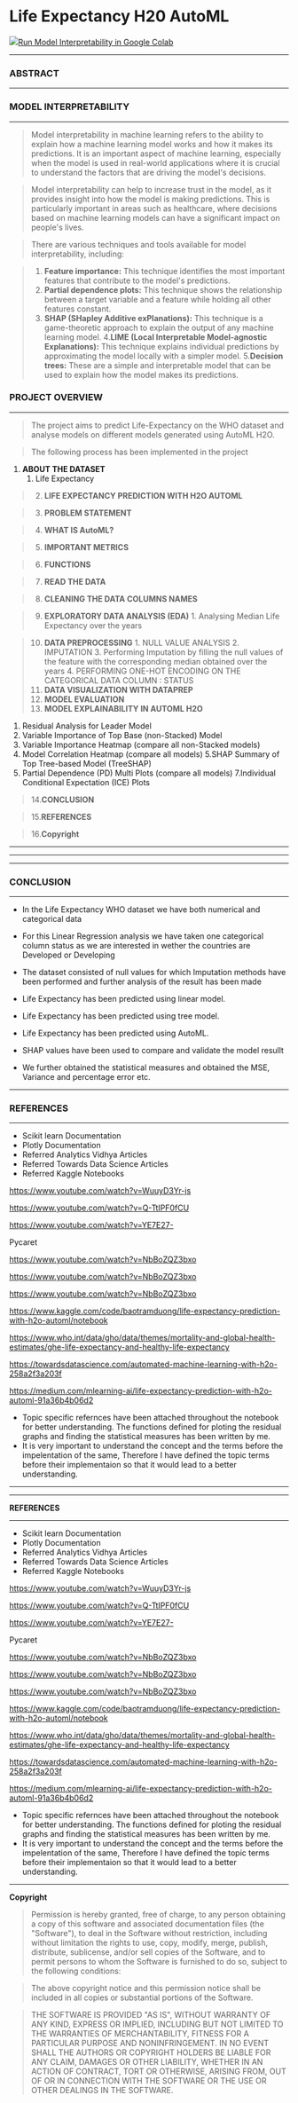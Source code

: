 # Life Expectancy H20 AutoML

<a href="https://githubtocolab.com/ShreyaJaiswal1604/Coursework-Data-Science-Engineering-Methods/blob/main/Model-Interpretability/Life_Expectancy_Model_Prediction.ipynb">
<img src="https://www.tensorflow.org/images/colab_logo_32px.png" />Run Model Interpretability in Google Colab</a>



<hr>
<h3> ABSTRACT</h3>
<hr>


### **MODEL INTERPRETABILITY**


---

>Model interpretability in machine learning refers to the ability to explain how a machine learning model works and how it makes its predictions. It is an important aspect of machine learning, especially when the model is used in real-world applications where it is crucial to understand the factors that are driving the model's decisions.

> Model interpretability can help to increase trust in the model, as it provides insight into how the model is making predictions. This is particularly important in areas such as healthcare, where decisions based on machine learning models can have a significant impact on people's lives.

> There are various techniques and tools available for model interpretability, including:

> 1. **Feature importance:** This technique identifies the most important features that contribute to the model's predictions.
> 2. **Partial dependence plots:** This technique shows the relationship between a target variable and a feature while holding all other features constant.
> 3. **SHAP (SHapley Additive exPlanations):** This technique is a game-theoretic approach to explain the output of any machine learning model.
> 4.**LIME (Local Interpretable Model-agnostic Explanations):** This technique explains individual predictions by approximating the model locally with a simpler model.
> 5.**Decision trees:** These are a simple and interpretable model that can be used to explain how the model makes its predictions.
<h3> PROJECT OVERVIEW</h3>
  

---



> The project aims to predict Life-Expectancy on the WHO dataset and analyse models on different models generated using AutoML H2O.



> The following process has been implemented in the project
1.   **ABOUT THE DATASET**
      1. Life Expectancy

> 2.  **LIFE EXPECTANCY PREDICTION WITH H2O AUTOML**

> 3. **PROBLEM STATEMENT**

> 4. **WHAT IS AutoML?**

> 5. **IMPORTANT METRICS**

> 6. **FUNCTIONS**


> 7. **READ THE DATA**

> 8. **CLEANING THE DATA COLUMNS NAMES**


>9. **EXPLORATORY DATA ANALYSIS (EDA)**
      1. Analysing Median Life Expectancy over the years
      


>10. **DATA PREPROCESSING**
      1. NULL VALUE ANALYSIS
      2. IMPUTATION
      3. Performing Imputation by filling the null values of the feature with the corresponding median obtained over the years
      4. PERFORMING ONE-HOT ENCODING ON THE CATEGORICAL DATA COLUMN : STATUS
>11. **DATA VISUALIZATION WITH DATAPREP**
>12. **MODEL EVALUATION**
>13. **MODEL EXPLAINABILITY IN AUTOML H2O**
 1. Residual Analysis for Leader Model
  2. Variable Importance of Top Base (non-Stacked) Model
 3. Variable Importance Heatmap (compare all non-Stacked models)
 4. Model Correlation Heatmap (compare all models)
 5.SHAP Summary of Top Tree-based Model (TreeSHAP)
 6. Partial Dependence (PD) Multi Plots (compare all models)
 7.Individual Conditional Expectation (ICE) Plots
 
 >14.**CONCLUSION**
 
 >15.**REFERENCES**
 
 >16.**Copyright**



---


---



---


### **CONCLUSION**

---


*   In the Life Expectancy WHO dataset we have both numerical and categorical data

*   For this Linear Regression analysis we have taken one categorical column status as we are interested in wether the countries are Developed or Developing

*   The dataset consisted of null values for which Imputation methods have been performed and further analysis of the result has been made

*   Life Expectancy has been predicted using linear model.

*   Life Expectancy has been predicted using tree model.

*   Life Expectancy has been predicted using AutoML.

*   SHAP values have been used to compare and validate the model resullt


*   We further obtained the statistical measures and obtained the MSE, Variance and percentage error etc.





---
### **REFERENCES**

---


*  Scikit learn Documentation
*  Plotly Documentation
*  Referred Analytics Vidhya Articles
*  Referred Towards Data Science Articles
* Referred Kaggle Notebooks

https://www.youtube.com/watch?v=WuuyD3Yr-js

https://www.youtube.com/watch?v=Q-TtIPF0fCU

https://www.youtube.com/watch?v=YE7E27-

Pycaret

https://www.youtube.com/watch?v=NbBoZQZ3bxo

https://www.youtube.com/watch?v=NbBoZQZ3bxo

https://www.youtube.com/watch?v=NbBoZQZ3bxo

https://www.kaggle.com/code/baotramduong/life-expectancy-prediction-with-h2o-automl/notebook

https://www.who.int/data/gho/data/themes/mortality-and-global-health-estimates/ghe-life-expectancy-and-healthy-life-expectancy

https://towardsdatascience.com/automated-machine-learning-with-h2o-258a2f3a203f

https://medium.com/mlearning-ai/life-expectancy-prediction-with-h2o-automl-91a36b4b06d2



*  Topic specific refernces have been attached throughout the notebook for better understanding. The functions defined for ploting the residual graphs and finding the statistical measures has been written by me. 
*  It is very important to understand the concept and the terms before the impelentation of the same, Therefore I have defined the topic terms before their implementaion so that it would lead to a better understanding.

---







---
**REFERENCES**

---


*  Scikit learn Documentation
*  Plotly Documentation
*  Referred Analytics Vidhya Articles
*  Referred Towards Data Science Articles
* Referred Kaggle Notebooks

https://www.youtube.com/watch?v=WuuyD3Yr-js

https://www.youtube.com/watch?v=Q-TtIPF0fCU

https://www.youtube.com/watch?v=YE7E27-

Pycaret

https://www.youtube.com/watch?v=NbBoZQZ3bxo

https://www.youtube.com/watch?v=NbBoZQZ3bxo

https://www.youtube.com/watch?v=NbBoZQZ3bxo

https://www.kaggle.com/code/baotramduong/life-expectancy-prediction-with-h2o-automl/notebook

https://www.who.int/data/gho/data/themes/mortality-and-global-health-estimates/ghe-life-expectancy-and-healthy-life-expectancy

https://towardsdatascience.com/automated-machine-learning-with-h2o-258a2f3a203f

https://medium.com/mlearning-ai/life-expectancy-prediction-with-h2o-automl-91a36b4b06d2



*  Topic specific refernces have been attached throughout the notebook for better understanding. The functions defined for ploting the residual graphs and finding the statistical measures has been written by me. 
*  It is very important to understand the concept and the terms before the impelentation of the same, Therefore I have defined the topic terms before their implementaion so that it would lead to a better understanding.

---

**Copyright**


> Permission is hereby granted, free of charge, to any person obtaining a copy of this software and associated documentation files (the "Software"), to deal in the Software without restriction, including without limitation the rights to use, copy, modify, merge, publish, distribute, sublicense, and/or sell copies of the Software, and to permit persons to whom the Software is furnished to do so, subject to the following conditions:



> The above copyright notice and this permission notice shall be included in all copies or substantial portions of the Software.



>  THE SOFTWARE IS PROVIDED "AS IS", WITHOUT WARRANTY OF ANY KIND, EXPRESS OR IMPLIED, INCLUDING BUT NOT LIMITED TO THE WARRANTIES OF MERCHANTABILITY, FITNESS FOR A PARTICULAR PURPOSE AND NONINFRINGEMENT. IN NO EVENT SHALL THE AUTHORS OR COPYRIGHT HOLDERS BE LIABLE FOR ANY CLAIM, DAMAGES OR OTHER LIABILITY, WHETHER IN AN ACTION OF CONTRACT, TORT OR OTHERWISE, ARISING FROM, OUT OF OR IN CONNECTION WITH THE SOFTWARE OR THE USE OR OTHER DEALINGS IN THE SOFTWARE.

































